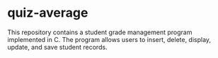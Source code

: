 # quiz-average
This repository contains a student grade management program implemented in C. The program allows users to insert, delete, display, update, and save student records.
